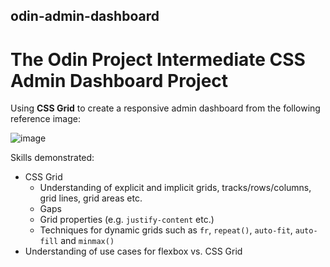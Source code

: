 ## odin-admin-dashboard
# The Odin Project Intermediate CSS Admin Dashboard Project

Using **CSS Grid** to create a responsive admin dashboard from the following reference image:

![image](https://cdn.statically.io/gh/TheOdinProject/curriculum/43cc6ab69fdfbef40d431a65677d2144668930ac/intermediate_html_css/grid/project_admin_dashboard/imgs/dashboard-project.png)

Skills demonstrated:
* CSS Grid
    * Understanding of explicit and implicit grids, tracks/rows/columns, grid lines, grid areas etc.
    * Gaps
    * Grid properties (e.g. `justify-content` etc.)
    * Techniques for dynamic grids such as `fr`, `repeat()`, `auto-fit`, `auto-fill` and `minmax()`
* Understanding of use cases for flexbox vs. CSS Grid

